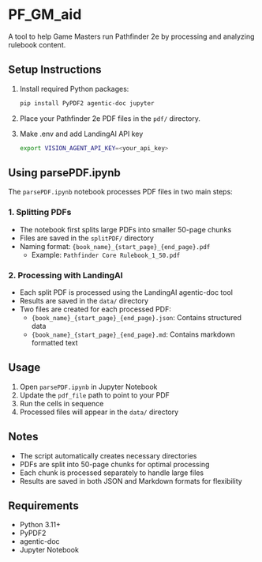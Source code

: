 # PF_GM_aid
A tool to help Game Masters run Pathfinder 2e by processing and analyzing rulebook content.

## Setup Instructions

1. Install required Python packages:
   ```bash
   pip install PyPDF2 agentic-doc jupyter
   ```

2. Place your Pathfinder 2e PDF files in the `pdf/` directory.

3. Make .env and add LandingAI API key
   ```bash
   export VISION_AGENT_API_KEY=<your_api_key>
   ```

## Using parsePDF.ipynb

The `parsePDF.ipynb` notebook processes PDF files in two main steps:

### 1. Splitting PDFs
- The notebook first splits large PDFs into smaller 50-page chunks
- Files are saved in the `splitPDF/` directory
- Naming format: `{book_name}_{start_page}_{end_page}.pdf`
  - Example: `Pathfinder Core Rulebook_1_50.pdf`

### 2. Processing with LandingAI
- Each split PDF is processed using the LandingAI agentic-doc tool
- Results are saved in the `data/` directory
- Two files are created for each processed PDF:
  - `{book_name}_{start_page}_{end_page}.json`: Contains structured data
  - `{book_name}_{start_page}_{end_page}.md`: Contains markdown formatted text

## Usage

1. Open `parsePDF.ipynb` in Jupyter Notebook
2. Update the `pdf_file` path to point to your PDF
3. Run the cells in sequence
4. Processed files will appear in the `data/` directory

## Notes
- The script automatically creates necessary directories
- PDFs are split into 50-page chunks for optimal processing
- Each chunk is processed separately to handle large files
- Results are saved in both JSON and Markdown formats for flexibility

## Requirements
- Python 3.11+
- PyPDF2
- agentic-doc
- Jupyter Notebook


